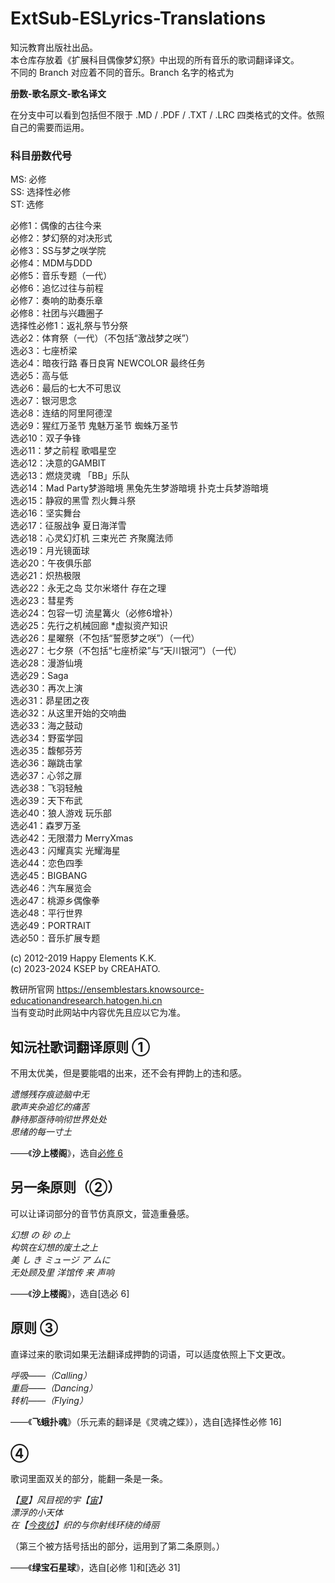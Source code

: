 # ExtSub-ESLyrics-Translations
知沅教育出版社出品。<br>
本仓库存放着《扩展科目偶像梦幻祭》中出现的所有音乐的歌词翻译译文。<br>
不同的 Branch 对应着不同的音乐。Branch 名字的格式为

__册数-歌名原文-歌名译文__

在分支中可以看到包括但不限于 .MD / .PDF / .TXT / .LRC 四类格式的文件。依照自己的需要而运用。
### 科目册数代号
MS: 必修<br>
SS: 选择性必修<br>
ST: 选修

必修1：偶像的古往今来<br>
必修2：梦幻祭的对决形式<br>
必修3：SS与梦之咲学院<br>
必修4：MDM与DDD<br>
必修5：音乐专题（一代）<br>
必修6：追忆过往与前程<br>
必修7：奏响的助奏乐章<br>
必修8：社团与兴趣圈子<br>
选择性必修1：返礼祭与节分祭<br>
选必2：体育祭（一代）（不包括“激战梦之咲”）<br>
选必3：七座桥梁<br>
选必4：暗夜行路 春日良宵 NEWCOLOR 最终任务<br>
选必5：高与低<br>
选必6：最后的七大不可思议<br>
选必7：银河思念<br>
选必8：连结的阿里阿德涅<br>
选必9：猩红万圣节 鬼魅万圣节 蜘蛛万圣节<br>
选必10：双子争锋<br>
选必11：梦之前程 歌唱星空<br>
选必12：决意的GAMBIT<br>
选必13：燃烧灵魂 「BB」乐队<br>
选必14：Mad Party梦游暗境 黑兔先生梦游暗境 扑克士兵梦游暗境<br>
选必15：静寂的黑雪 烈火舞斗祭<br>
选必16：坚实舞台<br>
选必17：征服战争 夏日海洋雪<br>
选必18：心灵幻灯机 三束光芒 齐聚魔法师<br>
选必19：月光镜面球<br>
选必20：午夜俱乐部<br>
选必21：炽热极限<br>
选必22：永无之岛 艾尔米塔什 存在之理<br>
选必23：彗星秀<br>
选必24：包容一切 流星篝火（必修6增补）<br>
选必25：先行之机械回廊 *虚拟资产知识<br>
选必26：星曜祭（不包括“誓愿梦之咲”）（一代）<br>
选必27：七夕祭（不包括“七座桥梁”与“天川银河”）（一代）<br>
选必28：漫游仙境<br>
选必29：Saga<br>
选必30：再次上演<br>
选必31：昴星团之夜<br>
选必32：从这里开始的交响曲<br>
选必33：海之鼓动<br>
选必34：野蛮学园<br>
选必35：馥郁芬芳<br>
选必36：蹦跳击掌<br>
选必37：心邻之扉<br>
选必38：飞羽轻触<br>
选必39：天下布武<br>
选必40：狼人游戏 玩乐部<br>
选必41：森罗万圣<br>
选必42：无限潜力 MerryXmas<br>
选必43：闪耀真实 光耀海星<br>
选必44：恋色四季<br>
选必45：BIGBANG<br>
选必46：汽车展览会<br>
选必47：桃源乡偶像拳<br>
选必48：平行世界<br>
选必49：PORTRAIT<br>
选必50：音乐扩展专题

(c) 2012-2019 Happy Elements K.K.<br>
(c) 2023-2024 KSEP by CREAHATO.

教研所官网 https://ensemblestars.knowsource-educationandresearch.hatogen.hi.cn<br>
当有变动时此网站中内容优先且应以它为准。

## 知沅社歌词翻译原则 ①
不用太优美，但是要能唱的出来，还不会有押韵上的违和感。

_遗憾残存痕迹脑中无<br>
歌声夹杂追忆的痛苦<br>
静待那亟待响彻世界处处<br>
思绪的每一寸土_

——《__沙上楼阁__》，选自[必修 6](https://ensemblestars.knowsource-educationandresearch.hatogen.hi.cn/ "KSE ES")
## 另一条原则（②）
可以让译词部分的音节仿真原文，营造重叠感。

_幻想     の     砂    の上<br>
构筑在幻想的废土之上<br>
美 し き  ミュージ ア   ムに<br>
无处顾及里  洋馆传  来   声响_

——《__沙上楼阁__》，选自[选必 6]
## 原则 ③
直译过来的歌词如果无法翻译成押韵的词语，可以适度依照上下文更改。

_呼吸——（Calling）<br>
重启——（Dancing）<br>
转机——（Flying）_

——《__飞蛾扑魂__》（乐元素的翻译是《灵魂之蝶》），选自[选择性必修 16]
## ④
歌词里面双关的部分，能翻一条是一条。

_【[夏](https://zh.moegirl.org.cn/%E9%80%86%E5%85%88%E5%A4%8F%E7%9B%AE)】风目视的宇【[宙](https://zh.moegirl.org.cn/%E6%98%A5%E5%B7%9D%E5%AE%99)】<br>
漂浮的小天体<br>
在【[今夜纺](https://zh.moegirl.org.cn/%E9%9D%92%E5%8F%B6%E7%BA%BA)】织的与你射线环绕的绮丽_

（第三个被方括号括出的部分，运用到了第二条原则。）

——《__绿宝石星球__》，选自[必修 1]和[选必 31]
